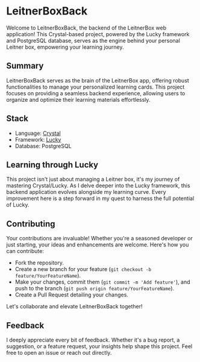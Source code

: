 # LeitnerBoxBack
Welcome to LeitnerBoxBack, the backend of the LeitnerBox web application! This Crystal-based project, powered by the Lucky framework and PostgreSQL database, serves as the engine behind your personal Leitner box, empowering your learning journey.

## Summary
LeitnerBoxBack serves as the brain of the LeitnerBox app, offering robust functionalities to manage your personalized learning cards. This project focuses on providing a seamless backend experience, allowing users to organize and optimize their learning materials effortlessly.

## Stack
- Language: [Crystal](https://crystal-lang.org)
- Framework: [Lucky](https://luckyframework.org)
- Database: PostgreSQL

## Learning through Lucky
This project isn't just about managing a Leitner box, it's my journey of mastering Crystal/Lucky. As I delve deeper into the Lucky framework, this backend application evolves alongside my learning curve. Every improvement here is a step forward in my quest to harness the full potential of Lucky.

## Contributing
Your contributions are invaluable! Whether you're a seasoned developer or just starting, your ideas and enhancements are welcome. Here's how you can contribute:

- Fork the repository.
- Create a new branch for your feature (`git checkout -b feature/YourFeatureName`).
- Make your changes, commit them (`git commit -m 'Add feature'`), and push to the branch (`git push origin feature/YourFeatureName`).
- Create a Pull Request detailing your changes.

Let's collaborate and elevate LeitnerBoxBack together!

## Feedback
I deeply appreciate every bit of feedback. Whether it's a bug report, a suggestion, or a feature request, your insights help shape this project. Feel free to open an issue or reach out directly.

